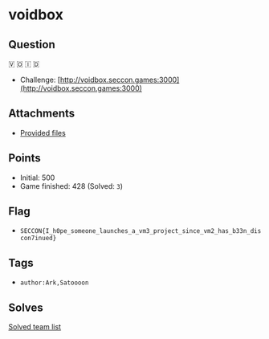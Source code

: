 # voidbox
## Question
🇻 🇴 🇮 🇩

- Challenge: [http://voidbox.seccon.games:3000](http://voidbox.seccon.games:3000)


## Attachments
- [Provided files](files/)

## Points
- Initial: 500
- Game finished: 428 (Solved: `3`)

## Flag
- `SECCON{I_h0pe_someone_launches_a_vm3_project_since_vm2_has_b33n_discon7inued}`

## Tags
- `author:Ark,Satoooon`

## Solves
[Solved team list](./solves.md)
